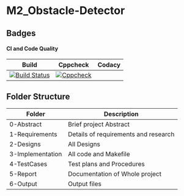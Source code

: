 # M2_Obstacle-Detector
## Badges
#### CI and Code Quality

|Build|Cppcheck|Codacy|
|:--:|:--:|:--:|
[![Build Status](https://github.com/Pranesh-here/M2_Obstacle-Detector/actions/workflows/compile.yml/badge.svg)](https://github.com/Pranesh-here/M2_Obstacle-Detector/actions/workflows/compile.yml)|[![Cppcheck](https://github.com/Pranesh-here/M2_Obstacle-Detector/actions/workflows/cppcheck.yml/badge.svg)](https://github.com/Pranesh-here/M2_Obstacle-Detector/actions/workflows/cppcheck.yml)|


## Folder Structure
| Folder | Description |
| ------ | ----------- |
| 0-Abstract | Brief project Abstract |
| 1-Requirements | Details of requirements and research |
| 2-Designs | All Designs |
| 3-Implementation | All code and Makefile |
| 4-TestCases | Test plans and Procedures |
| 5-Report | Documentation of Whole project |
| 6-Output | Output files |
